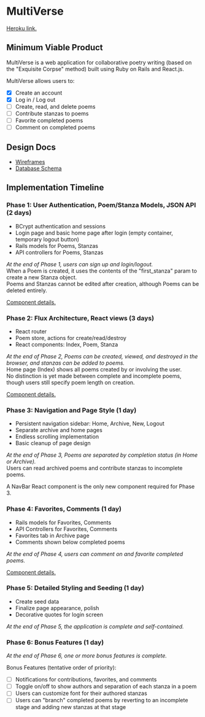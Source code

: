 # MultiVerse

[Heroku link.](http://multi-verse.herokuapp.com)

## Minimum Viable Product

MultiVerse is a web application for collaborative poetry writing (based on the
  "Exquisite Corpse" method) built using
Ruby on Rails and React.js.

MultiVerse allows users to:

- [x] Create an account
- [x] Log in / Log out
- [ ] Create, read, and delete poems
- [ ] Contribute stanzas to poems
- [ ] Favorite completed poems
- [ ] Comment on completed poems

## Design Docs

* [Wireframes](./docs/views.md)
* [Database Schema](./docs/schema.md)

## Implementation Timeline

### Phase 1: User Authentication, Poem/Stanza Models, JSON API (2 days)
* BCrypt authentication and sessions
* Login page and basic home page after login (empty container, temporary logout
  button)
* Rails models for Poems, Stanzas
* API controllers for Poems, Stanzas

*At the end of Phase 1, users can sign up and login/logout.*   
When a Poem is created, it uses the contents of the "first_stanza" param to
create a new Stanza object.  
Poems and Stanzas cannot be edited after creation, although Poems can be deleted
entirely.  

[Component details.](./docs/phases/phase1.md)

### Phase 2: Flux Architecture, React views (3 days)
* React router
* Poem store, actions for create/read/destroy
* React components: Index, Poem, Stanza

*At the end of Phase 2, Poems can be created, viewed, and destroyed in the
browser, and stanzas can be added to poems.*  
Home page (Index) shows all poems created by or involving the user.  
No distinction is yet made between complete and incomplete poems, though users
still specify poem length on creation.  

[Component details.](./docs/phases/phase2.md)


### Phase 3: Navigation and Page Style (1 day)
* Persistent navigation sidebar: Home, Archive, New, Logout
* Separate archive and home pages
* Endless scrolling implementation
* Basic cleanup of page design

*At the end of Phase 3, Poems are separated by completion status (in Home or
  Archive).*  
Users can read archived poems and contribute stanzas to incomplete poems.  

A NavBar React component is the only new component required for Phase 3.

### Phase 4: Favorites, Comments (1 day)
* Rails models for Favorites, Comments
* API Controllers for Favorites, Comments
* Favorites tab in Archive page
* Comments shown below completed poems

*At the end of Phase 4, users can comment on and favorite completed poems.*

[Component details.](./docs/phases/phase4.md)

### Phase 5: Detailed Styling and Seeding (1 day)
* Create seed data
* Finalize page appearance, polish
* Decorative quotes for login screen

*At the end of Phase 5, the application is complete and self-contained.*

### Phase 6: Bonus Features (1 day)
*At the end of Phase 6, one or more bonus features is complete.*

Bonus Features (tentative order of priority):  
- [ ] Notifications for contributions, favorites, and comments
- [ ] Toggle on/off to show authors and separation of each stanza in a poem
- [ ] Users can customize font for their authored stanzas
- [ ] Users can "branch" completed poems by reverting to an incomplete stage and
 adding new stanzas at that stage

